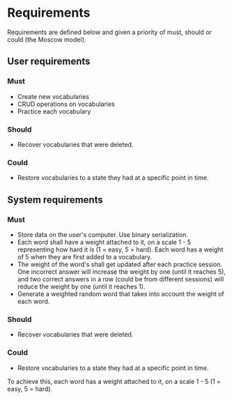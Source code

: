 # Requirements
Requirements are defined below and given a priority of must, should or could (the Moscow model).

## User requirements

### Must
* Create new vocabularies
* CRUD operations on vocabularies
* Practice each vocabulary

### Should
* Recover vocabularies that were deleted.

### Could
* Restore vocabularies to a state they had at a specific point in time.

## System requirements

### Must
* Store data on the user's computer. Use binary serialization.
* Each word shall have a weight attached to it, on a scale 1 - 5 representing how hard it is (1 = easy, 5 = hard). Each word has a weight of 5 when they are first added to a vocabulary.
* The weight of the word's shall get updated after each practice session. One incorrect answer will increase the weight by one (until it reaches 5), and two correct answers in a row (could be from different sessions) will reduce the weight by one (until it reaches 1).
* Generate a weighted random word that takes into account the weight of each word. 

### Should
* Recover vocabularies that were deleted.

### Could
* Restore vocabularies to a state they had at a specific point in time.




 To achieve this, each word has a weight attached to it, on a scale 1 - 5 (1 = easy, 5 = hard). 